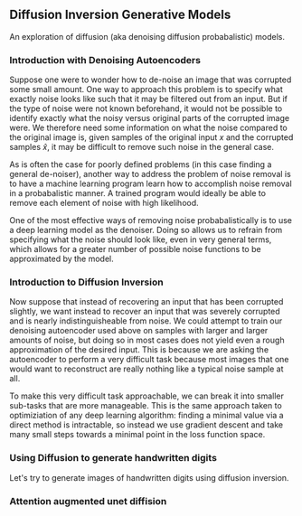 ## Diffusion Inversion Generative Models

An exploration of diffusion (aka denoising diffusion probabalistic) models. 

### Introduction with Denoising Autoencoders

Suppose one were to wonder how to de-noise an image that was corrupted some small amount.  One way to approach this problem is to specify what exactly noise looks like such that it may be filtered out from an input. But if the type of noise were not known beforehand, it would not be possible to identify exactly what the noisy versus original parts of the corrupted image were.  We therefore need some information on what the noise compared to the original image is, given samples of the original input $x$ and the corrupted samples $\widehat{x}$, it may be difficult to remove such noise in the general case.

As is often the case for poorly defined problems (in this case finding a general de-noiser), another way to address the problem of noise removal is to have a machine learning program learn how to accomplish noise removal in a probabalistic manner.  A trained program would ideally be able to remove each element of noise with high likelihood.

One of the most effective ways of removing noise probabalistically is to use a deep learning model as the denoiser.  Doing so allows us to refrain from specifying what the noise should look like, even in very general terms, which allows for a greater number of possible noise functions to be approximated by the model.  

### Introduction to Diffusion Inversion

Now suppose that instead of recovering an input that has been corrupted slightly, we want instead to recover an input that was severely corrupted and is nearly indistinguisheable from noise.  We could attempt to train our denoising autoencoder used above on samples with larger and larger amounts of noise, but doing so in most cases does not yield even a rough approximation of the desired input.  This is because we are asking the autoencoder to perform a very difficult task because most images that one would want to reconstruct are really nothing like a typical noise sample at all. 

To make this very difficult task approachable, we can break it into smaller sub-tasks that are more manageable.  This is the same approach taken to optimiziation of any deep learning algorithm: finding a minimal value via a direct method is intractable, so instead we use gradient descent and take many small steps towards a minimal point in the loss function space.  

### Using Diffusion to generate handwritten digits

Let's try to generate images of handwritten digits using diffusion inversion.  

### Attention augmented unet diffision
